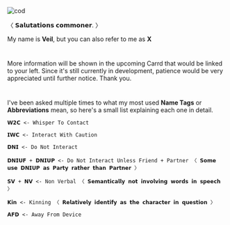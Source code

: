 ![cod](https://github.com/EXCRYPTED/EXCRYPTED/assets/154642987/0fac6aea-020e-4d05-a8c2-17921824eade)



〈 𝗦𝗮𝗹𝘂𝘁𝗮𝘁𝗶𝗼𝗻𝘀 𝗰𝗼𝗺𝗺𝗼𝗻𝗲𝗿. 〉

My name is **Veil**, but you can also refer to me as **X**

#
More information will be shown in the upcoming Carrd that would be linked to your left. Since it's still currently in development, patience would be very appreciated until further notice. Thank you.

# 
I've been asked multiple times to what my most used **Name Tags** or **Abbreviations** mean, so here's a small list explaining each one in detail.

```
𝗪𝟮𝗖 <- Whisper To Contact

𝗜𝗪𝗖 <- Interact With Caution

𝗗𝗡𝗜 <- Do Not Interact
 
𝗗𝗡𝗜𝗨𝗙 + 𝗗𝗡𝗜𝗨𝗣 <- Do Not Interact Unless Friend + Partner 〈 𝗦𝗼𝗺𝗲 𝘂𝘀𝗲 𝗗𝗡𝗜𝗨𝗣 𝗮𝘀 𝗣𝗮𝗿𝘁𝘆 𝗿𝗮𝘁𝗵𝗲𝗿 𝘁𝗵𝗮𝗻 𝗣𝗮𝗿𝘁𝗻𝗲𝗿 〉

𝗦𝗩 + 𝗡𝗩 <- Non Verbal 〈 𝗦𝗲𝗺𝗮𝗻𝘁𝗶𝗰𝗮𝗹𝗹𝘆 𝗻𝗼𝘁 𝗶𝗻𝘃𝗼𝗹𝘃𝗶𝗻𝗴 𝘄𝗼𝗿𝗱𝘀 𝗶𝗻 𝘀𝗽𝗲𝗲𝗰𝗵 〉

𝗞𝗶𝗻 <- Kinning 〈 𝗥𝗲𝗹𝗮𝘁𝗶𝘃𝗲𝗹𝘆 𝗶𝗱𝗲𝗻𝘁𝗶𝗳𝘆 𝗮𝘀 𝘁𝗵𝗲 𝗰𝗵𝗮𝗿𝗮𝗰𝘁𝗲𝗿 𝗶𝗻 𝗾𝘂𝗲𝘀𝘁𝗶𝗼𝗻 〉

𝗔𝗙𝗗 <- Away From Device
```
